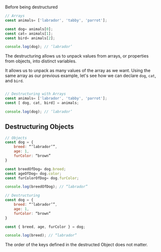 
Before being destructured


```javascript
// Arrays
const animals= ['labrador', 'tabby', 'parrot'];

const dog= animals[0];
const cat= animals[1];
const bird= animals[2];

console.log(dog); // ‘labrador’
```


The destructuring allows us to unpack values from arrays, or properties from objects, into distinct variables.

It allows us to unpack as many values of the array as we want. Using the same array as our previous example, let's see how we can declare `dog`, `cat`, and `bird`.


``` js

// Destructuring with Arrays
const animals= ['labrador', 'tabby', 'parrot'];
const [ dog, cat, bird] = animals;

console.log(dog); // ‘labrador’
```



## Destructuring Objects




```javascript
// Objects
const dog = {
    breed: “‘labrador’”,
    age: 1,
    furColor: “brown”
}

const breedOfDog= dog.breed;
const ageOfDog= dog.color;
const furColorOfDog= dog.furColor;

console.log(breedOfDog); // “labrador”

// Destructuring
const dog = {
    breed: “‘labrador’”,
    age: 1,
    furColor: “brown”
}

const { breed, age, furColor } = dog;

console.log(breed); // “labrador”
```


The order of the keys defined in the destructed Object does not matter.